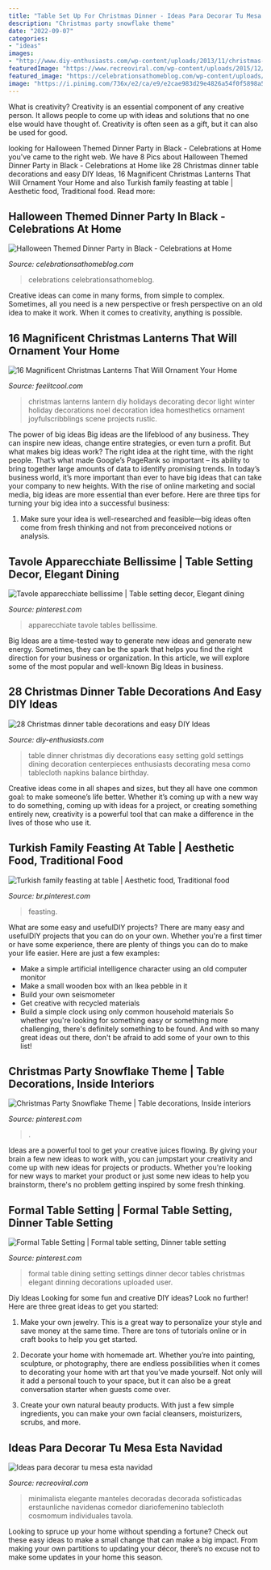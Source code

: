 ```yaml
---
title: "Table Set Up For Christmas Dinner - Ideas Para Decorar Tu Mesa Esta Navidad"
description: "Christmas party snowflake theme"
date: "2022-09-07"
categories:
- "ideas"
images:
- "http://www.diy-enthusiasts.com/wp-content/uploads/2013/11/christmas-dinner-table-setting-minimalistic-gold-red-e1415992811803.jpg"
featuredImage: "https://www.recreoviral.com/wp-content/uploads/2015/12/Decoraciones-para-la-mesa-esta-navidad-5.jpg"
featured_image: "https://celebrationsathomeblog.com/wp-content/uploads/2017/09/halloween-dinner-party.jpg"
image: "https://i.pinimg.com/736x/e2/ca/e9/e2cae983d29e4826a54f0f5898a56eb9.jpg"
---
```



What is creativity?
Creativity is an essential component of any creative person. It allows people to come up with ideas and solutions that no one else would have thought of. Creativity is often seen as a gift, but it can also be used for good.

	

		
looking for Halloween Themed Dinner Party in Black - Celebrations at Home you've came to the right web. We have 8 Pics about Halloween Themed Dinner Party in Black - Celebrations at Home like 28 Christmas dinner table decorations and easy DIY Ideas, 16 Magnificent Christmas Lanterns That Will Ornament Your Home and also Turkish family feasting at table | Aesthetic food, Traditional food. Read more:
		
    
## Halloween Themed Dinner Party In Black - Celebrations At Home

<img loading=lazy src="https://celebrationsathomeblog.com/wp-content/uploads/2017/09/halloween-dinner-party.jpg" onerror="this.onerror=null;this.src='https://tse1.mm.bing.net/th?id=OIP.3uYt2VeItEFYMznRzHHVggHaLH&amp;pid=15.1';" alt="Halloween Themed Dinner Party in Black - Celebrations at Home">

_Source: celebrationsathomeblog.com_

>celebrations celebrationsathomeblog. 

	

Creative ideas can come in many forms, from simple to complex. Sometimes, all you need is a new perspective or fresh perspective on an old idea to make it work. When it comes to creativity, anything is possible.

    
## 16 Magnificent Christmas Lanterns That Will Ornament Your Home

<img loading=lazy src="http://feelitcool.com/wp-content/uploads/2016/12/christmas-lanterns12.jpg" onerror="this.onerror=null;this.src='https://tse4.mm.bing.net/th?id=OIP.V57R513VxRBVKqWa1-s9SQHaKw&amp;pid=15.1';" alt="16 Magnificent Christmas Lanterns That Will Ornament Your Home">

_Source: feelitcool.com_

>christmas lanterns lantern diy holidays decorating decor light winter holiday decorations noel decoration idea homesthetics ornament joyfulscribblings scene projects rustic. 

	

The power of big ideas
Big ideas are the lifeblood of any business. They can inspire new ideas, change entire strategies, or even turn a profit. But what makes big ideas work? The right idea at the right time, with the right people. That’s what made Google’s PageRank so important – its ability to bring together large amounts of data to identify promising trends.
In today’s business world, it’s more important than ever to have big ideas that can take your company to new heights. With the rise of online marketing and social media, big ideas are more essential than ever before. Here are three tips for turning your big idea into a successful business:

1) Make sure your idea is well-researched and feasible—big ideas often come from fresh thinking and not from preconceived notions or analysis.

    
## Tavole Apparecchiate Bellissime | Table Setting Decor, Elegant Dining

<img loading=lazy src="https://i.pinimg.com/736x/76/48/2b/76482b2b747bf2d8b18d77a08c9dff25--table-topics-the-butler.jpg" onerror="this.onerror=null;this.src='https://tse4.mm.bing.net/th?id=OIP.b6GrkekaaVgOvG1NE1stkAHaJ3&amp;pid=15.1';" alt="Tavole apparecchiate bellissime | Table setting decor, Elegant dining">

_Source: pinterest.com_

>apparecchiate tavole tables bellissime. 

	

Big Ideas are a time-tested way to generate new ideas and generate new energy. Sometimes, they can be the spark that helps you find the right direction for your business or organization. In this article, we will explore some of the most popular and well-known Big Ideas in business.

    
## 28 Christmas Dinner Table Decorations And Easy DIY Ideas

<img loading=lazy src="http://www.diy-enthusiasts.com/wp-content/uploads/2013/11/christmas-dinner-table-setting-minimalistic-gold-red-e1415992811803.jpg" onerror="this.onerror=null;this.src='https://tse2.mm.bing.net/th?id=OIP.5o1Ma-rgJWKDjJl3R9WTNAHaKj&amp;pid=15.1';" alt="28 Christmas dinner table decorations and easy DIY Ideas">

_Source: diy-enthusiasts.com_

>table dinner christmas diy decorations easy setting gold settings dining decoration centerpieces enthusiasts decorating mesa como tablecloth napkins balance birthday. 

	

Creative ideas come in all shapes and sizes, but they all have one common goal: to make someone’s life better. Whether it’s coming up with a new way to do something, coming up with ideas for a project, or creating something entirely new, creativity is a powerful tool that can make a difference in the lives of those who use it.

    
## Turkish Family Feasting At Table | Aesthetic Food, Traditional Food

<img loading=lazy src="https://i.pinimg.com/736x/e2/ca/e9/e2cae983d29e4826a54f0f5898a56eb9.jpg" onerror="this.onerror=null;this.src='https://tse1.mm.bing.net/th?id=OIP.cK_OyokXPlaQGmpXbPWSbQHaLR&amp;pid=15.1';" alt="Turkish family feasting at table | Aesthetic food, Traditional food">

_Source: br.pinterest.com_

>feasting. 

	

What are some easy and usefulDIY projects?
There are many easy and usefulDIY projects that you can do on your own. Whether you're a first timer or have some experience, there are plenty of things you can do to make your life easier. Here are just a few examples: 
- Make a simple artificial intelligence character using an old computer monitor 
- Make a small wooden box with an Ikea pebble in it 
- Build your own seismometer 
- Get creative with recycled materials 
- Build a simple clock using only common household materials 
So whether you're looking for something easy or something more challenging, there's definitely something to be found. And with so many great ideas out there, don't be afraid to add some of your own to this list!

    
## Christmas Party Snowflake Theme | Table Decorations, Inside Interiors

<img loading=lazy src="https://i.pinimg.com/736x/b0/ec/aa/b0ecaa8c08be551485d701601da4d2c2.jpg" onerror="this.onerror=null;this.src='https://tse2.mm.bing.net/th?id=OIP.CVyJWntRhN_Yp8sI5OJKnwHaJ3&amp;pid=15.1';" alt="Christmas Party Snowflake Theme | Table decorations, Inside interiors">

_Source: pinterest.com_

>. 

	

Ideas are a powerful tool to get your creative juices flowing. By giving your brain a few new ideas to work with, you can jumpstart your creativity and come up with new ideas for projects or products. Whether you're looking for new ways to market your product or just some new ideas to help you brainstorm, there's no problem getting inspired by some fresh thinking.

    
## Formal Table Setting | Formal Table Setting, Dinner Table Setting

<img loading=lazy src="https://i.pinimg.com/736x/c4/cf/99/c4cf99ad41cb8adcf91a4324afb3a5eb--formal-table-settings-downton-abbey.jpg" onerror="this.onerror=null;this.src='https://tse2.mm.bing.net/th?id=OIP.ZaPuTR9D0iCletxbe9nnBwDhEs&amp;pid=15.1';" alt="Formal Table Setting | Formal table setting, Dinner table setting">

_Source: pinterest.com_

>formal table dining setting settings dinner decor tables christmas elegant dinning decorations uploaded user. 

	

Diy Ideas
Looking for some fun and creative DIY ideas? Look no further! Here are three great ideas to get you started:
1. Make your own jewelry. This is a great way to personalize your style and save money at the same time. There are tons of tutorials online or in craft books to help you get started.

2. Decorate your home with homemade art. Whether you’re into painting, sculpture, or photography, there are endless possibilities when it comes to decorating your home with art that you’ve made yourself. Not only will it add a personal touch to your space, but it can also be a great conversation starter when guests come over.

3. Create your own natural beauty products. With just a few simple ingredients, you can make your own facial cleansers, moisturizers, scrubs, and more.

    
## Ideas Para Decorar Tu Mesa Esta Navidad

<img loading=lazy src="https://www.recreoviral.com/wp-content/uploads/2015/12/Decoraciones-para-la-mesa-esta-navidad-5.jpg" onerror="this.onerror=null;this.src='https://tse2.mm.bing.net/th?id=OIP.AjjlL3FFlgWxxacCKR99_AHaKj&amp;pid=15.1';" alt="Ideas para decorar tu mesa esta navidad">

_Source: recreoviral.com_

>minimalista elegante manteles decoradas decorada sofisticadas erstaunliche navidenas comedor diariofemenino tablecloth cosmomum individuales tavola. 

	

Looking to spruce up your home without spending a fortune? Check out these easy ideas to make a small change that can make a big impact. From making your own partitions to updating your décor, there’s no excuse not to make some updates in your home this season.

